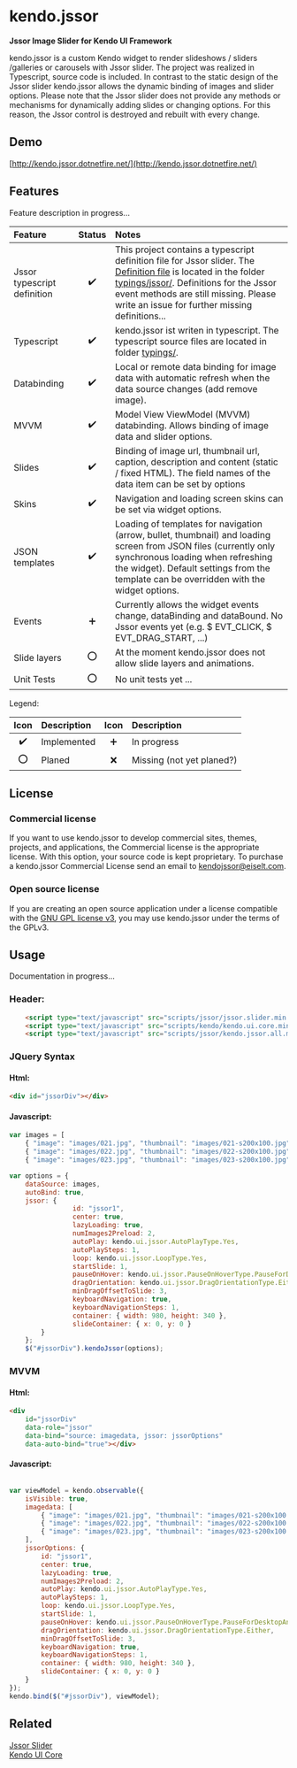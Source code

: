 # kendo.jssor

**Jssor Image Slider for Kendo UI Framework**

kendo.jssor is a custom Kendo widget to render slideshows / sliders /galleries or carousels with Jssor slider. The project was realized in Typescript, source code is included. In contrast to the static design of the Jssor slider kendo.jssor allows the dynamic binding of images and slider options. Please note that the Jssor slider does not provide any methods or mechanisms for dynamically adding slides or changing options. For this reason, the Jssor control is destroyed and rebuilt with every change.

## Demo
[http://kendo.jssor.dotnetfire.net/](http://kendo.jssor.dotnetfire.net/)

## Features

Feature description in progress...

| Feature | Status | Notes |
| :----- | :---: | :----------- |
| Jssor typescript definition | :heavy_check_mark: | This project contains a typescript definition file for Jssor slider. The [Definition file](typings/jssor/index.d.ts) is located in the folder [typings/jssor/](typings/jssor/). Definitions for the Jssor event methods are still missing. Please write an issue for further missing definitions... |
| Typescript | :heavy_check_mark: | kendo.jssor ist writen in typescript. The typescript source files are located in folder [typings/](typings/). |
| Databinding | :heavy_check_mark: |  Local or remote data binding for image data with automatic refresh when the data source changes (add remove image). 
| MVVM | :heavy_check_mark: | Model View ViewModel (MVVM) databinding. Allows binding of image data and slider options. |
| Slides | :heavy_check_mark: | Binding of image url, thumbnail url, caption, description and content (static / fixed HTML). The field names of the data item can be set by options |
| Skins | :heavy_check_mark: | Navigation and loading screen skins can be set via widget options. |
| JSON templates | :heavy_check_mark: | Loading of templates for navigation (arrow, bullet, thumbnail) and loading screen from JSON files (currently only synchronous loading when refreshing the widget). Default settings from the template can be overridden with the widget options. |
| Events | :heavy_plus_sign: | Currently allows the widget events change, dataBinding and dataBound. No Jssor events yet (e.g. $ EVT_CLICK, $ EVT_DRAG_START, ...)  |
| Slide layers | :o: | At the moment kendo.jssor does not allow slide layers and animations. |
| Unit Tests | :o: | No unit tests yet ... |


Legend:

| Icon | Description | Icon | Description | 
| :---: | :--- | :---: | :--- |
| :heavy_check_mark: | Implemented | :heavy_plus_sign: | In progress | 
| :o: | Planed | :x: | Missing (not yet planed?) |

## License

### Commercial license

If you want to use kendo.jssor to develop commercial sites, themes, projects, and applications, the Commercial license is the appropriate license. With this option, your source code is kept proprietary. To purchase a kendo.jssor Commercial License send an email to [kendojssor@eiselt.com](mailto:kendojssor@eiselt.com).

### Open source license

If you are creating an open source application under a license compatible with the [GNU GPL license v3](https://www.gnu.org/licenses/gpl-3.0.html), you may use kendo.jssor under the terms of the GPLv3.

## Usage
Documentation in progress...

### Header:
``` html
    <script type="text/javascript" src="scripts/jssor/jssor.slider.min.js"></script>
    <script type="text/javascript" src="scripts/kendo/kendo.ui.core.min.js"></script>
    <script type="text/javascript" src="scripts/jssor/kendo.jssor.all.min.js"></script>
```

### JQuery Syntax
#### Html:
``` html
<div id="jssorDiv"></div>
```
#### Javascript:
``` js
var images = [ 
    { "image": "images/021.jpg", "thumbnail": "images/021-s200x100.jpg", "caption": "Image 021", "description": "Image 021 description" },
    { "image": "images/022.jpg", "thumbnail": "images/022-s200x100.jpg", "caption": "Image 022", "description": "Image 022 description" },
    { "image": "images/023.jpg", "thumbnail": "images/023-s200x100.jpg", "caption": "Image 023", "description": "Image 023 description" } ];

var options = {
    dataSource: images,
    autoBind: true,
    jssor: {
                id: "jssor1",
                center: true,
                lazyLoading: true,
                numImages2Preload: 2,
                autoPlay: kendo.ui.jssor.AutoPlayType.Yes,
                autoPlaySteps: 1,
                loop: kendo.ui.jssor.LoopType.Yes,
                startSlide: 1,
                pauseOnHover: kendo.ui.jssor.PauseOnHoverType.PauseForDesktopAndTouch,
                dragOrientation: kendo.ui.jssor.DragOrientationType.Either,
                minDragOffsetToSlide: 3,
                keyboardNavigation: true,
                keyboardNavigationSteps: 1,
                container: { width: 980, height: 340 },
                slideContainer: { x: 0, y: 0 }
        }
    };
    $("#jssorDiv").kendoJssor(options);
```
    
### MVVM
#### Html:
``` html
<div
    id="jssorDiv"
    data-role="jssor"
    data-bind="source: imagedata, jssor: jssorOptions"
    data-auto-bind="true"></div>
```
#### Javascript:
``` js

var viewModel = kendo.observable({
    isVisible: true,
    imagedata: [ 
        { "image": "images/021.jpg", "thumbnail": "images/021-s200x100.jpg", "caption": "Image 021", "description": "Image 021 description" },
        { "image": "images/022.jpg", "thumbnail": "images/022-s200x100.jpg", "caption": "Image 022", "description": "Image 022 description" },
        { "image": "images/023.jpg", "thumbnail": "images/023-s200x100.jpg", "caption": "Image 023", "description": "Image 023 description" }
    ],
    jssorOptions: {
        id: "jssor1",
        center: true,
        lazyLoading: true,
        numImages2Preload: 2,
        autoPlay: kendo.ui.jssor.AutoPlayType.Yes,
        autoPlaySteps: 1,
        loop: kendo.ui.jssor.LoopType.Yes,
        startSlide: 1,
        pauseOnHover: kendo.ui.jssor.PauseOnHoverType.PauseForDesktopAndTouch,
        dragOrientation: kendo.ui.jssor.DragOrientationType.Either,
        minDragOffsetToSlide: 3,
        keyboardNavigation: true,
        keyboardNavigationSteps: 1,
        container: { width: 980, height: 340 },
        slideContainer: { x: 0, y: 0 }
    }
});
kendo.bind($("#jssorDiv"), viewModel);
```

## Related
[Jssor Slider](https://www.jssor.com/)<br/>
[Kendo UI Core](https://github.com/telerik/kendo-ui-core)

